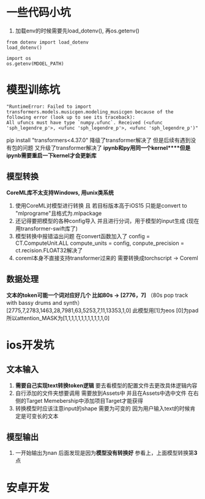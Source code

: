 # 一些代码小坑
1. 加载env的时候需要先load_dotenv(), 再os.getenv()
```
from dotenv import load_dotenv
load_dotenv()

import os
os.getenv(MDOEL_PATH)
```
# 模型训练坑
```
"RuntimeError: Failed to import transformers.models.musicgen.modeling_musicgen because of the following error (look up to see its traceback):
All ufuncs must have type `numpy.ufunc`. Received (<ufunc 'sph_legendre_p'>, <ufunc 'sph_legendre_p'>, <ufunc 'sph_legendre_p')"
```
pip install "transformers<4.37.0" 降级了transformer解决了
但是后续有遇到没有包的问题 又升级了transformer解决了
**ipynb和py用同一个kernel****但是ipynb需要重启一下kernel才会更新库**

## 模型转换
**CoreML库不太支持Windows, 用unix类系统**
1. 使用CoreML对模型进行转换 且 若目标版本高于iOS15 只能是convert to "mlprograme"且格式为.mlpackage
2. 还记得要把模型的各种config导入 并且进行分词，用于模型的input生成 (现在用transformer-swift库了)
3. 模型转换中报错溢出问题 在convert函数加入了 config = CT.ComputeUnit.ALL compute_units = config, conpute_precision = ct.recision.FLOAT32解决了
4. coreml本身不直接支持transformer过来的 需要转换成torchscript -> Coreml


## 数据处理
**文本的token可能一个词对应好几个 比如80s -> [2776，7]**
（80s pop track with bassy drums and synth）[2775,7,2783,1463,28,7981,63,5253,7,11,13353,1,0] 此模型用[1]为eos [0]为pad 所以attention_MASK为[1,1,1,1,1,1,1,1,1,1,1,1,0]
# ios开发坑

## 文本输入
1. **需要自己实现text转换token逻辑** 要去看模型的配置文件去更改具体逻辑内容
2. 自行添加的文件夹想要调用 需要放到Assets中 并且在Assets中选中文件 在右侧的Target Memebership中添加项目Target才能获得
3. 转换模型时应该注意input的shape 需要为可变的 因为用户输入text的时候肯定是可变长的文本

## 模型输出
1. 一开始输出为nan 后面发现是因为**模型没有转换好** 参看上，上面模型转换第**3**点

# 安卓开发
